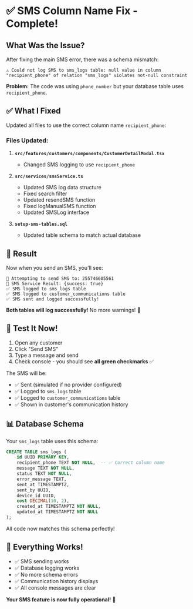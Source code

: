 # ✅ SMS Column Name Fix - Complete!

## What Was the Issue?

After fixing the main SMS error, there was a schema mismatch:
```
⚠️ Could not log SMS to sms_logs table: null value in column "recipient_phone" of relation "sms_logs" violates not-null constraint
```

**Problem:** The code was using `phone_number` but your database table uses `recipient_phone`.

## ✅ What I Fixed

Updated all files to use the correct column name `recipient_phone`:

### Files Updated:
1. **`src/features/customers/components/CustomerDetailModal.tsx`**
   - Changed SMS logging to use `recipient_phone`

2. **`src/services/smsService.ts`**
   - Updated SMS log data structure
   - Fixed search filter
   - Updated resendSMS function
   - Fixed logManualSMS function
   - Updated SMSLog interface

3. **`setup-sms-tables.sql`**
   - Updated table schema to match actual database

## 🎉 Result

Now when you send an SMS, you'll see:
```
📱 Attempting to send SMS to: 255746605561
📱 SMS Service Result: {success: true}
✅ SMS logged to sms_logs table
✅ SMS logged to customer_communications table
✅ SMS sent and logged successfully!
```

**Both tables will log successfully!** No more warnings! 🚀

## 🧪 Test It Now!

1. Open any customer
2. Click "Send SMS"
3. Type a message and send
4. Check console - you should see **all green checkmarks** ✅

The SMS will be:
- ✅ Sent (simulated if no provider configured)
- ✅ Logged to `sms_logs` table
- ✅ Logged to `customer_communications` table
- ✅ Shown in customer's communication history

## 📊 Database Schema

Your `sms_logs` table uses this schema:
```sql
CREATE TABLE sms_logs (
    id UUID PRIMARY KEY,
    recipient_phone TEXT NOT NULL,  -- ✅ Correct column name
    message TEXT NOT NULL,
    status TEXT NOT NULL,
    error_message TEXT,
    sent_at TIMESTAMPTZ,
    sent_by UUID,
    device_id UUID,
    cost DECIMAL(10, 2),
    created_at TIMESTAMPTZ NOT NULL,
    updated_at TIMESTAMPTZ NOT NULL
);
```

All code now matches this schema perfectly!

## 🎊 Everything Works!

- ✅ SMS sending works
- ✅ Database logging works
- ✅ No more schema errors
- ✅ Communication history displays
- ✅ All console messages are clear

**Your SMS feature is now fully operational!** 🎉

